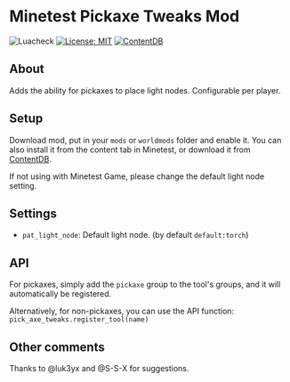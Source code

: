 # Minetest Pickaxe Tweaks Mod
![Luacheck](https://github.com/wsor4035/pick_axe_tweaks/workflows/luacheck/badge.svg)
[![License: MIT](https://img.shields.io/badge/License-MIT-blue.svg)](https://opensource.org/licenses/MIT)
[![ContentDB](https://content.minetest.net/packages/wsor4035/pick_axe_tweaks/shields/downloads/)](https://content.minetest.net/packages/wsor4035/pick_axe_tweaks/)


## About

Adds the ability for pickaxes to place light nodes. Configurable per player.


## Setup

Download mod, put in your `mods` or `worldmods` folder and enable it. You can also install it from the content tab in Minetest, or download it from [ContentDB](https://content.minetest.net/packages/wsor4035/pick_axe_tweaks/).

If not using with Minetest Game, please change the default light node setting.

## Settings 

* `pat_light_node`: Default light node. (by default `default:torch`)

## API

For pickaxes, simply add the `pickaxe` group to the tool's groups, and it will automatically be registered.

Alternatively, for non-pickaxes, you can use the API function: `pick_axe_tweaks.register_tool(name)`

## Other comments

Thanks to @luk3yx and @S-S-X for suggestions.
